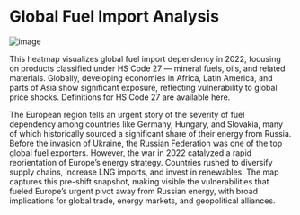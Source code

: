 # Global Fuel Import Analysis

![image](https://github.com/user-attachments/assets/e65f149a-0dca-4719-8800-43ac6edfcd16)

This heatmap visualizes global fuel import dependency in 2022, focusing on products classified under HS Code 27 — mineral fuels, oils, and related materials. Globally, developing economies in Africa, Latin America, and parts of Asia show significant exposure, reflecting vulnerability to global price shocks. Definitions for HS Code 27 are available here.

The European region tells an urgent story of the severity of fuel dependency among countries like Germany, Hungary, and Slovakia, many of which historically sourced a significant share of their energy from Russia. Before the invasion of Ukraine, the Russian Federation was one of the top global fuel exporters. However, the war in 2022 catalyzed a rapid reorientation of Europe’s energy strategy. Countries rushed to diversify supply chains, increase LNG imports, and invest in renewables. The map captures this pre-shift snapshot, making visible the vulnerabilities that fueled Europe’s urgent pivot away from Russian energy, with broad implications for global trade, energy markets, and geopolitical alliances.
